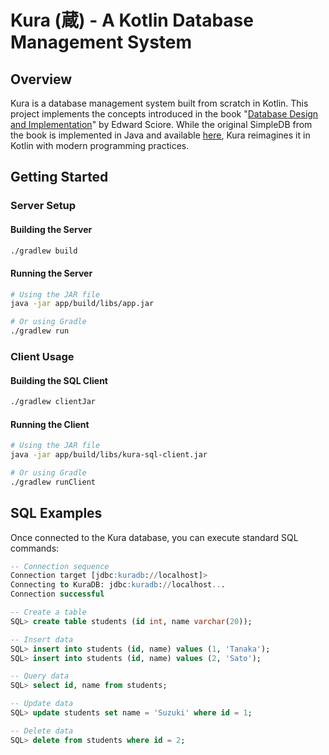 # Kura (蔵) - A Kotlin Database Management System

## Overview

Kura is a database management system built from scratch in Kotlin. This project implements the concepts introduced in the book "[Database Design and Implementation](https://link.springer.com/book/10.1007/978-3-030-33836-7)" by Edward Sciore. While the original SimpleDB from the book is implemented in Java and available [here](http://www.cs.bc.edu/~sciore/simpledb/), Kura reimagines it in Kotlin with modern programming practices.

## Getting Started

### Server Setup

#### Building the Server
```sh
./gradlew build
```

#### Running the Server
```sh
# Using the JAR file
java -jar app/build/libs/app.jar

# Or using Gradle
./gradlew run
```

### Client Usage

#### Building the SQL Client
```sh
./gradlew clientJar
```

#### Running the Client
```sh
# Using the JAR file
java -jar app/build/libs/kura-sql-client.jar

# Or using Gradle
./gradlew runClient
```

## SQL Examples

Once connected to the Kura database, you can execute standard SQL commands:

```sql
-- Connection sequence
Connection target [jdbc:kuradb://localhost]>
Connecting to KuraDB: jdbc:kuradb://localhost...
Connection successful

-- Create a table
SQL> create table students (id int, name varchar(20));

-- Insert data
SQL> insert into students (id, name) values (1, 'Tanaka');
SQL> insert into students (id, name) values (2, 'Sato');

-- Query data
SQL> select id, name from students;

-- Update data
SQL> update students set name = 'Suzuki' where id = 1;

-- Delete data
SQL> delete from students where id = 2;
```
